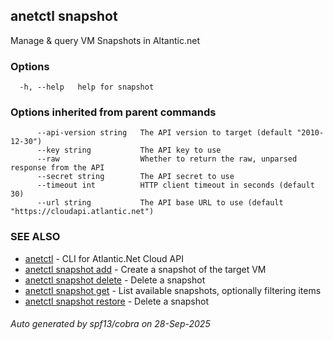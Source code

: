 ## anetctl snapshot

Manage & query VM Snapshots in Altantic.net

### Options

```
  -h, --help   help for snapshot
```

### Options inherited from parent commands

```
      --api-version string   The API version to target (default "2010-12-30")
      --key string           The API key to use
      --raw                  Whether to return the raw, unparsed response from the API
      --secret string        The API secret to use
      --timeout int          HTTP client timeout in seconds (default 30)
      --url string           The API base URL to use (default "https://cloudapi.atlantic.net")
```

### SEE ALSO

* [anetctl](anetctl.md)	 - CLI for Atlantic.Net Cloud API
* [anetctl snapshot add](anetctl_snapshot_add.md)	 - Create a snapshot of the target VM
* [anetctl snapshot delete](anetctl_snapshot_delete.md)	 - Delete a snapshot
* [anetctl snapshot get](anetctl_snapshot_get.md)	 - List available snapshots, optionally filtering items
* [anetctl snapshot restore](anetctl_snapshot_restore.md)	 - Delete a snapshot

###### Auto generated by spf13/cobra on 28-Sep-2025
